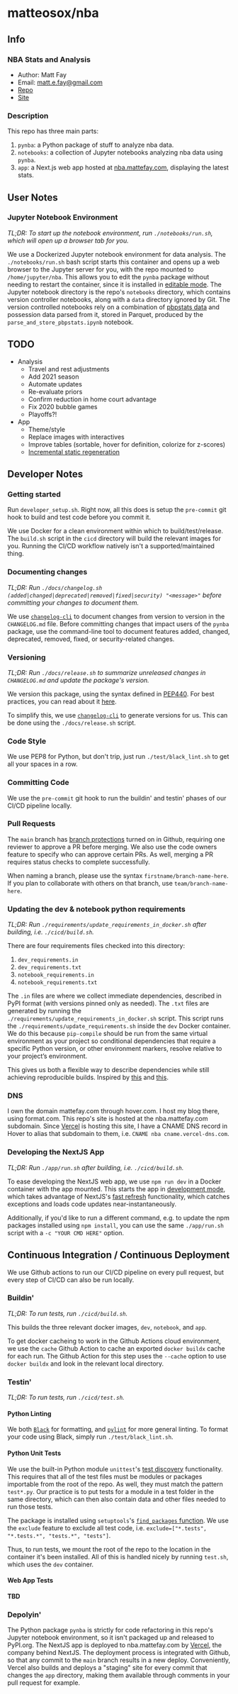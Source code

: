 # matteosox/nba

## Info

### NBA Stats and Analysis

- Author: Matt Fay
- Email: matt.e.fay@gmail.com
- [Repo](https://github.com/matteosox/nba)
- [Site](https://nba.mattefay.com)

### Description

This repo has three main parts:
1) `pynba`: a Python package of stuff to analyze nba data.
2) `notebooks`: a collection of Jupyter notebooks analyzing nba data using `pynba`.
3) `app`: a Next.js web app hosted at [nba.mattefay.com](https://nba.mattefay.com), displaying the latest stats.

## User Notes

### Jupyter Notebook Environment

_TL;DR: To start up the notebook environment, run `./notebooks/run.sh`, which will open up a browser tab for you._

We use a Dockerized Jupyter notebook environment for data analysis. The `./notebooks/run.sh` bash script starts this container and opens up a web browser to the Jupyter server for you, with the repo mounted to `/home/jupyter/nba`. This allows you to edit the `pynba` package without needing to restart the container, since it is installed in [editable mode](https://pip.pypa.io/en/stable/reference/pip_install/#editable-installs). The Jupyter notebook directory is the repo's `notebooks` directory, which contains version controller notebooks, along with a `data` directory ignored by Git. The version controlled notebooks rely on a combination of [pbpstats data](https://pbpstats.readthedocs.io/en/latest/quickstart.html#download-data) and possession data parsed from it, stored in Parquet, produced by the `parse_and_store_pbpstats.ipynb` notebook.

## TODO

- Analysis
    - Travel and rest adjustments
    - Add 2021 season
    - Automate updates
    - Re-evaluate priors
    - Confirm reduction in home court advantage
    - Fix 2020 bubble games
    - Playoffs?!
- App
    - Theme/style
    - Replace images with interactives
    - Improve tables (sortable, hover for definition, colorize for z-scores)
    - [Incremental static regeneration](https://nextjs.org/docs/basic-features/data-fetching#incremental-static-regeneration)

## Developer Notes

### Getting started

Run `developer_setup.sh`. Right now, all this does is setup the `pre-commit` git hook to build and test code before you commit it.

We use Docker for a clean environment within which to build/test/release. The `build.sh` script in the `cicd` directory will build the relevant images for you. Running the CI/CD workflow natively isn't a supported/maintained thing.

### Documenting changes

_TL;DR: Run `./docs/changelog.sh (added|changed|deprecated|removed|fixed|security) "<message>"` before committing your changes to document them._

We use [`changelog-cli`](https://github.com/mc706/changelog-cli) to document changes from version to version in the `CHANGELOG.md` file. Before committing changes that impact users of the `pynba` package, use the command-line tool to document features added, changed, deprecated, removed, fixed, or security-related changes.

### Versioning

_TL;DR: Run `./docs/release.sh` to summarize unreleased changes in `CHANGELOG.md` and update the package's version._

We version this package, using the syntax defined in [PEP440](https://www.python.org/dev/peps/pep-0440/). For best practices, you can read about it [here](https://the-hitchhikers-guide-to-packaging.readthedocs.io/en/latest/specification.html#sequence-based-scheme).

To simplify this, we use [`changelog-cli`](https://github.com/mc706/changelog-cli) to generate versions for us. This can be done using the `./docs/release.sh` script.

### Code Style

We use PEP8 for Python, but don't trip, just run `./test/black_lint.sh` to get all your spaces in a row.

### Committing Code

We use the `pre-commit` git hook to run the buildin' and testin' phases of our CI/CD pipeline locally.

### Pull Requests

The `main` branch has [branch protections](https://help.github.com/en/github/administering-a-repository/about-protected-branches) turned on in Github, requiring one reviewer to approve a PR before merging. We also use the code owners feature to specify who can approve certain PRs. As well, merging a PR requires status checks to complete successfully.

When naming a branch, please use the syntax `firstname/branch-name-here`. If you plan to collaborate with others on that branch, use `team/branch-name-here`.

### Updating the dev & notebook python requirements

_TL;DR: Run `./requirements/update_requirements_in_docker.sh` after building, i.e. `./cicd/build.sh`._

There are four requirements files checked into this directory:
1) `dev_requirements.in`
2) `dev_requirements.txt`
1) `notebook_requirements.in`
2) `notebook_requirements.txt`

The `.in` files are where we collect immediate dependencies, described in PyPI format (with versions pinned only as needed). The `.txt` files are generated by running the `./requirements/update_requirements_in_docker.sh` script. This script runs the `./requirements/update_requirements.sh` inside the `dev` Docker container. We do this because `pip-compile` should be run from the same virtual environment as your project so conditional dependencies that require a specific Python version, or other environment markers, resolve relative to your project’s environment.

This gives us both a flexible way to describe dependencies while still achieving reproducible builds. Inspired by [this](https://hynek.me/articles/python-app-deps-2018/) and [this](https://pythonspeed.com/articles/pipenv-docker/).

### DNS

I own the domain mattefay.com through hover.com. I host my blog there, using format.com. This repo's site is hosted at the nba.mattefay.com subdomain. Since [Vercel](https://vercel.com/) is hosting this site, I have a CNAME DNS record in Hover to alias that subdomain to them, i.e. `CNAME nba cname.vercel-dns.com`.

### Developing the NextJS App

_TL;DR: Run `./app/run.sh` after building, i.e. `./cicd/build.sh`._

To ease developing the NextJS web app, we use `npm run dev` in a Docker container with the app mounted. This starts the app in [development mode](https://nextjs.org/docs/api-reference/cli#development), which takes advantage of NextJS's [fast refresh](https://nextjs.org/docs/basic-features/fast-refresh) functionality, which catches exceptions and loads code updates near-instantaneously.

Additionally, if you'd like to run a different command, e.g. to update the npm packages installed using `npm install`, you can use the same `./app/run.sh` script with a `-c "YOUR CMD HERE"` option.

## Continuous Integration / Continuous Deployment

We use Github actions to run our CI/CD pipeline on every pull request, but every step of CI/CD can also be run locally. 

### Buildin'

_TL;DR: To run tests, run `./cicd/build.sh`._

This builds the three relevant docker images, `dev`, `notebook`, and `app`.

To get docker cacheing to work in the Github Actions cloud environment, we use the `cache` Github Action to cache an exported `docker buildx` cache for each run. The Github Action for this step uses the `--cache` option to use `docker buildx` and look in the relevant local directory.

### Testin'

_TL;DR: To run tests, run `./cicd/test.sh`._

#### Python Linting

We both [`Black`](https://black.readthedocs.io/en/stable/index.html) for formatting, and [`pylint`](https://www.pylint.org/) for more general linting. To format your code using Black, simply run `./test/black_lint.sh`.

#### Python Unit Tests

We use the built-in Python module `unittest`'s [test discovery](https://docs.python.org/3/library/unittest.html#test-discovery) functionality. This requires that all of the test files must be modules or packages importable from the root of the repo. As well, they must match the pattern `test*.py`. Our practice is to put tests for a module in a test folder in the same directory, which can then also contain data and other files needed to run those tests.

The package is installed using `setuptools`'s [`find_packages` function](https://setuptools.readthedocs.io/en/latest/setuptools.html#using-find-packages). We use the `exclude` feature to exclude all test code, i.e. `exclude=["*.tests", "*.tests.*", "tests.*", "tests"]`.

Thus, to run tests, we mount the root of the repo to the location in the container it's been installed. All of this is handled nicely by running `test.sh`, which uses the `dev` container.

#### Web App Tests

**TBD**

### Depolyin'

The Python package `pynba` is strictly for code refactoring in this repo's Jupyter notebook environment, so it isn't packaged up and released to PyPI.org. The NextJS app is deployed to nba.mattefay.com by [Vercel](https://vercel.com/), the company behind NextJS. The deployment process is integrated with Github, so that any commit to the `main` branch results in a new deploy. Conveniently, Vercel also builds and deploys a "staging" site for every commit that changes the `app` directory, making them available through comments in your pull request for example.

